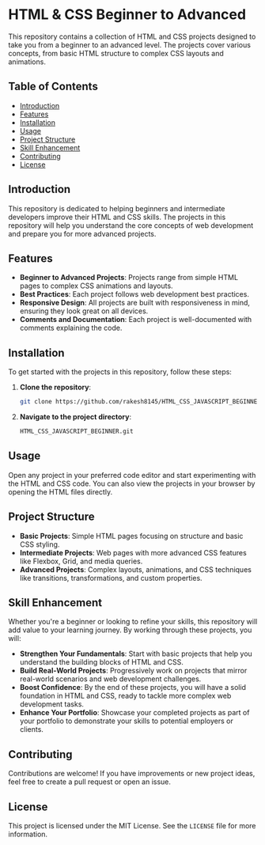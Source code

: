 # HTML & CSS Beginner to Advanced

This repository contains a collection of HTML and CSS projects designed to take you from a beginner to an advanced level. The projects cover various concepts, from basic HTML structure to complex CSS layouts and animations.

## Table of Contents
- [Introduction](#introduction)
- [Features](#features)
- [Installation](#installation)
- [Usage](#usage)
- [Project Structure](#project-structure)
- [Skill Enhancement](#skill-enhancement)
- [Contributing](#contributing)
- [License](#license)

## Introduction
This repository is dedicated to helping beginners and intermediate developers improve their HTML and CSS skills. The projects in this repository will help you understand the core concepts of web development and prepare you for more advanced projects.

## Features
- **Beginner to Advanced Projects**: Projects range from simple HTML pages to complex CSS animations and layouts.
- **Best Practices**: Each project follows web development best practices.
- **Responsive Design**: All projects are built with responsiveness in mind, ensuring they look great on all devices.
- **Comments and Documentation**: Each project is well-documented with comments explaining the code.

## Installation
To get started with the projects in this repository, follow these steps:

1. **Clone the repository**:
    ```bash
    git clone https://github.com/rakesh8145/HTML_CSS_JAVASCRIPT_BEGINNER.git
    ```
2. **Navigate to the project directory**:
    ```bash
    HTML_CSS_JAVASCRIPT_BEGINNER.git
    ```

## Usage
Open any project in your preferred code editor and start experimenting with the HTML and CSS code. You can also view the projects in your browser by opening the HTML files directly.

## Project Structure
- **Basic Projects**: Simple HTML pages focusing on structure and basic CSS styling.
- **Intermediate Projects**: Web pages with more advanced CSS features like Flexbox, Grid, and media queries.
- **Advanced Projects**: Complex layouts, animations, and CSS techniques like transitions, transformations, and custom properties.

## Skill Enhancement
Whether you're a beginner or looking to refine your skills, this repository will add value to your learning journey. By working through these projects, you will:

- **Strengthen Your Fundamentals**: Start with basic projects that help you understand the building blocks of HTML and CSS.
- **Build Real-World Projects**: Progressively work on projects that mirror real-world scenarios and web development challenges.
- **Boost Confidence**: By the end of these projects, you will have a solid foundation in HTML and CSS, ready to tackle more complex web development tasks.
- **Enhance Your Portfolio**: Showcase your completed projects as part of your portfolio to demonstrate your skills to potential employers or clients.

## Contributing
Contributions are welcome! If you have improvements or new project ideas, feel free to create a pull request or open an issue.

## License
This project is licensed under the MIT License. See the `LICENSE` file for more information.
